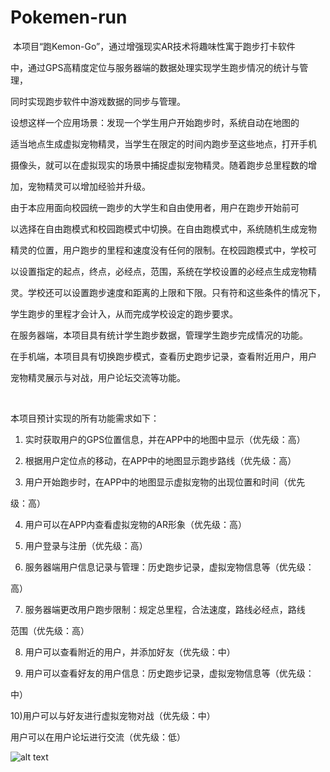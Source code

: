 # Pokemen-run
​		本项目“跑Kemon-Go”，通过增强现实AR技术将趣味性寓于跑步打卡软件

中，通过GPS高精度定位与服务器端的数据处理实现学生跑步情况的统计与管理，

同时实现跑步软件中游戏数据的同步与管理。



​        设想这样一个应用场景：发现一个学生用户开始跑步时，系统自动在地图的

适当地点生成虚拟宠物精灵，当学生在限定的时间内跑步至这些地点，打开手机

摄像头，就可以在虚拟现实的场景中捕捉虚拟宠物精灵。随着跑步总里程数的增

加，宠物精灵可以增加经验并升级。



​        由于本应用面向校园统一跑步的大学生和自由使用者，用户在跑步开始前可

以选择在自由跑模式和校园跑模式中切换。在自由跑模式中，系统随机生成宠物

精灵的位置，用户跑步的里程和速度没有任何的限制。在校园跑模式中，学校可

以设置指定的起点，终点，必经点，范围，系统在学校设置的必经点生成宠物精

灵。学校还可以设置跑步速度和距离的上限和下限。只有符和这些条件的情况下，

学生跑步的里程才会计入，从而完成学校设定的跑步要求。



​        在服务器端，本项目具有统计学生跑步数据，管理学生跑步完成情况的功能。

在手机端，本项目具有切换跑步模式，查看历史跑步记录，查看附近用户，用户

宠物精灵展示与对战，用户论坛交流等功能。

​            

本项目预计实现的所有功能需求如下：

1)  实时获取用户的GPS位置信息，并在APP中的地图中显示（优先级：高）

2)  根据用户定位点的移动，在APP中的地图显示跑步路线（优先级：高）

3)  用户开始跑步时，在APP中的地图显示虚拟宠物的出现位置和时间（优先

级：高）

4)  用户可以在APP内查看虚拟宠物的AR形象（优先级：高）

5)  用户登录与注册（优先级：高）

6)  服务器端用户信息记录与管理：历史跑步记录，虚拟宠物信息等（优先级：

高）

7)  服务器端更改用户跑步限制：规定总里程，合法速度，路线必经点，路线

范围（优先级：高）

8)  用户可以查看附近的用户，并添加好友（优先级：中）

9)  用户可以查看好友的用户信息：历史跑步记录，虚拟宠物信息等（优先级：

中）

10)用户可以与好友进行虚拟宠物对战（优先级：中）

用户可以在用户论坛进行交流（优先级：低）



![alt text](https://ibb.co/2NC2QY8)